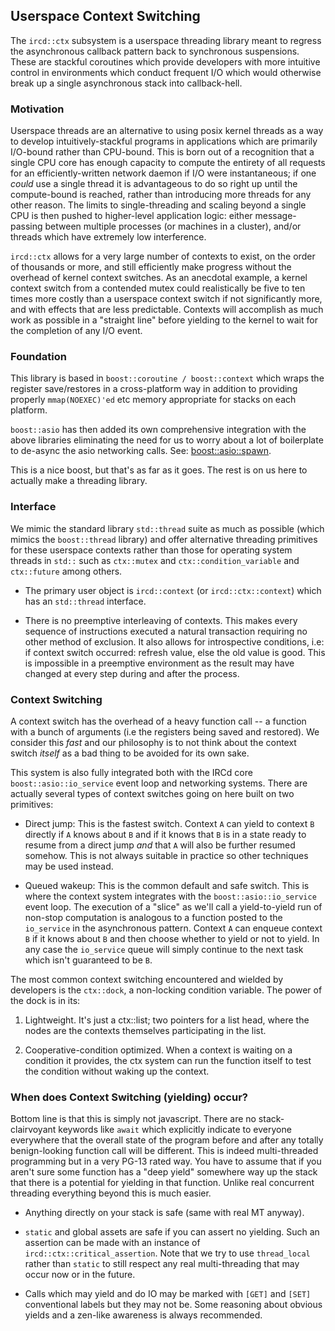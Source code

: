 ## Userspace Context Switching

The `ircd::ctx` subsystem is a userspace threading library meant to regress
the asynchronous callback pattern back to synchronous suspensions. These are
stackful coroutines which provide developers with more intuitive control in
environments which conduct frequent I/O which would otherwise break up a single
asynchronous stack into callback-hell.

### Motivation

Userspace threads are an alternative to using posix kernel threads as a way
to develop intuitively-stackful programs in applications which are primarily
I/O-bound rather than CPU-bound. This is born out of a recognition that a
single CPU core has enough capacity to compute the entirety of all requests for
an efficiently-written network daemon if I/O were instantaneous; if one
*could* use a single thread it is advantageous to do so right up until the
compute-bound is reached, rather than introducing more threads for any other
reason. The limits to single-threading and scaling beyond a single CPU is then
pushed to higher-level application logic: either message-passing between
multiple processes (or machines in a cluster), and/or threads which have
extremely low interference.

`ircd::ctx` allows for a very large number of contexts to exist, on the order
of thousands or more, and still efficiently make progress without the overhead
of kernel context switches. As an anecdotal example, a kernel context switch
from a contended mutex could realistically be five to ten times more costly
than a userspace context switch if not significantly more, and with effects
that are less predictable. Contexts will accomplish as much work as possible
in a "straight line" before yielding to the kernel to wait for the completion
of any I/O event.

### Foundation

This library is based in `boost::coroutine / boost::context` which wraps
the register save/restores in a cross-platform way in addition to providing
properly `mmap(NOEXEC)'ed` etc memory appropriate for stacks on each platform.

`boost::asio` has then added its own comprehensive integration with the above
libraries eliminating the need for us to worry about a lot of boilerplate to
de-async the asio networking calls. See: [boost::asio::spawn](http://www.boost.org/doc/libs/1_65_1/boost/asio/spawn.hpp).

This is a nice boost, but that's as far as it goes. The rest is on us here to
actually make a threading library.

### Interface

We mimic the standard library `std::thread` suite as much as possible (which
mimics the `boost::thread` library) and offer alternative threading primitives
for these userspace contexts rather than those for operating system threads in
`std::` such as `ctx::mutex` and `ctx::condition_variable` and `ctx::future`
among others.

* The primary user object is `ircd::context` (or `ircd::ctx::context`) which has
an `std::thread` interface.

* There is no preemptive interleaving of contexts. This makes every sequence
of instructions executed a natural transaction requiring no other method of
exclusion. It also allows for introspective conditions, i.e: if context switch
occurred: refresh value, else the old value is good. This is impossible in a
preemptive environment as the result may have changed at every step during and
after the process.

### Context Switching

A context switch has the overhead of a heavy function call -- a function with
a bunch of arguments (i.e the registers being saved and restored). We consider
this _fast_ and our philosophy is to not think about the context switch
_itself_ as a bad thing to be avoided for its own sake.

This system is also fully integrated both with the IRCd core
`boost::asio::io_service` event loop and networking systems. There are actually
several types of context switches going on here built on two primitives:

* Direct jump: This is the fastest switch. Context `A` can yield to context `B`
directly if `A` knows about `B` and if it knows that `B` is in a state ready to
resume from a direct jump _and_ that `A` will also be further resumed somehow.
This is not always suitable in practice so other techniques may be used instead.

* Queued wakeup: This is the common default and safe switch. This is where
the context system integrates with the `boost::asio::io_service` event loop.
The execution of a "slice" as we'll call a yield-to-yield run of non-stop
computation is analogous to a function posted to the `io_service` in the
asynchronous pattern. Context `A` can enqueue context `B` if it knows about `B`
and then choose whether to yield or not to yield. In any case the `io_service`
queue will simply continue to the next task which isn't guaranteed to be `B`.

The most common context switching encountered and wielded by developers is the
`ctx::dock`, a non-locking condition variable. The power of the dock is in its:

1. Lightweight. It's just a ctx::list; two pointers for a list head, where the
nodes are the contexts themselves participating in the list.

2. Cooperative-condition optimized. When a context is waiting on a condition
it provides, the ctx system can run the function itself to test the condition
without waking up the context.

### When does Context Switching (yielding) occur?

Bottom line is that this is simply not javascript. There are no
stack-clairvoyant keywords like `await` which explicitly indicate to everyone
everywhere that the overall state of the program before and after any totally
benign-looking function call will be different. This is indeed multi-threaded
programming but in a very PG-13 rated way. You have to assume that if you
aren't sure some function has a "deep yield" somewhere way up the stack that
there is a potential for yielding in that function. Unlike real concurrent
threading everything beyond this is much easier.

* Anything directly on your stack is safe (same with real MT anyway).

* `static` and global assets are safe if you can assert no yielding. Such
an assertion can be made with an instance of `ircd::ctx::critical_assertion`.
Note that we try to use `thread_local` rather than `static` to still respect
any real multi-threading that may occur now or in the future.

* Calls which may yield and do IO may be marked with `[GET]` and `[SET]`
conventional labels but they may not be. Some reasoning about obvious yields
and a zen-like awareness is always recommended.
